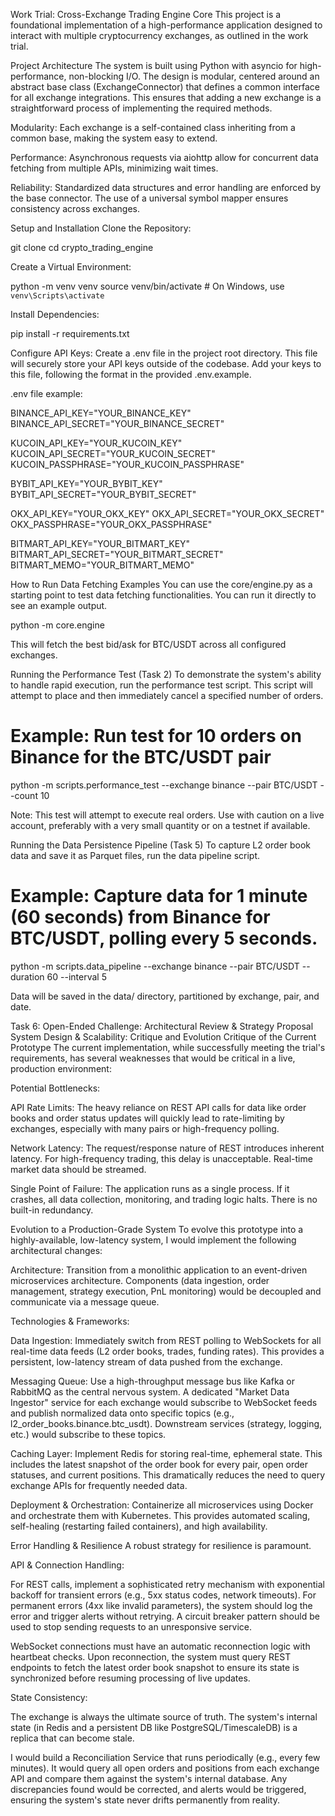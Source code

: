 Work Trial: Cross-Exchange Trading Engine Core
This project is a foundational implementation of a high-performance application designed to interact with multiple cryptocurrency exchanges, as outlined in the work trial.

Project Architecture
The system is built using Python with asyncio for high-performance, non-blocking I/O. The design is modular, centered around an abstract base class (ExchangeConnector) that defines a common interface for all exchange integrations. This ensures that adding a new exchange is a straightforward process of implementing the required methods.

Modularity: Each exchange is a self-contained class inheriting from a common base, making the system easy to extend.

Performance: Asynchronous requests via aiohttp allow for concurrent data fetching from multiple APIs, minimizing wait times.

Reliability: Standardized data structures and error handling are enforced by the base connector. The use of a universal symbol mapper ensures consistency across exchanges.

Setup and Installation
Clone the Repository:

git clone <your-repo-link>
cd crypto_trading_engine

Create a Virtual Environment:

python -m venv venv
source venv/bin/activate # On Windows, use `venv\Scripts\activate`

Install Dependencies:

pip install -r requirements.txt

Configure API Keys:
Create a .env file in the project root directory. This file will securely store your API keys outside of the codebase. Add your keys to this file, following the format in the provided .env.example.

.env file example:

BINANCE_API_KEY="YOUR_BINANCE_KEY"
BINANCE_API_SECRET="YOUR_BINANCE_SECRET"

KUCOIN_API_KEY="YOUR_KUCOIN_KEY"
KUCOIN_API_SECRET="YOUR_KUCOIN_SECRET"
KUCOIN_PASSPHRASE="YOUR_KUCOIN_PASSPHRASE"

BYBIT_API_KEY="YOUR_BYBIT_KEY"
BYBIT_API_SECRET="YOUR_BYBIT_SECRET"

OKX_API_KEY="YOUR_OKX_KEY"
OKX_API_SECRET="YOUR_OKX_SECRET"
OKX_PASSPHRASE="YOUR_OKX_PASSPHRASE"

BITMART_API_KEY="YOUR_BITMART_KEY"
BITMART_API_SECRET="YOUR_BITMART_SECRET"
BITMART_MEMO="YOUR_BITMART_MEMO"

How to Run
Data Fetching Examples
You can use the core/engine.py as a starting point to test data fetching functionalities. You can run it directly to see an example output.

python -m core.engine

This will fetch the best bid/ask for BTC/USDT across all configured exchanges.

Running the Performance Test (Task 2)
To demonstrate the system's ability to handle rapid execution, run the performance test script. This script will attempt to place and then immediately cancel a specified number of orders.

# Example: Run test for 10 orders on Binance for the BTC/USDT pair

python -m scripts.performance_test --exchange binance --pair BTC/USDT --count 10

Note: This test will attempt to execute real orders. Use with caution on a live account, preferably with a very small quantity or on a testnet if available.

Running the Data Persistence Pipeline (Task 5)
To capture L2 order book data and save it as Parquet files, run the data pipeline script.

# Example: Capture data for 1 minute (60 seconds) from Binance for BTC/USDT, polling every 5 seconds.

python -m scripts.data_pipeline --exchange binance --pair BTC/USDT --duration 60 --interval 5

Data will be saved in the data/ directory, partitioned by exchange, pair, and date.

Task 6: Open-Ended Challenge: Architectural Review & Strategy Proposal
System Design & Scalability: Critique and Evolution
Critique of the Current Prototype
The current implementation, while successfully meeting the trial's requirements, has several weaknesses that would be critical in a live, production environment:

Potential Bottlenecks:

API Rate Limits: The heavy reliance on REST API calls for data like order books and order status updates will quickly lead to rate-limiting by exchanges, especially with many pairs or high-frequency polling.

Network Latency: The request/response nature of REST introduces inherent latency. For high-frequency trading, this delay is unacceptable. Real-time market data should be streamed.

Single Point of Failure: The application runs as a single process. If it crashes, all data collection, monitoring, and trading logic halts. There is no built-in redundancy.

Evolution to a Production-Grade System
To evolve this prototype into a highly-available, low-latency system, I would implement the following architectural changes:

Architecture: Transition from a monolithic application to an event-driven microservices architecture. Components (data ingestion, order management, strategy execution, PnL monitoring) would be decoupled and communicate via a message queue.

Technologies & Frameworks:

Data Ingestion: Immediately switch from REST polling to WebSockets for all real-time data feeds (L2 order books, trades, funding rates). This provides a persistent, low-latency stream of data pushed from the exchange.

Messaging Queue: Use a high-throughput message bus like Kafka or RabbitMQ as the central nervous system. A dedicated "Market Data Ingestor" service for each exchange would subscribe to WebSocket feeds and publish normalized data onto specific topics (e.g., l2_order_books.binance.btc_usdt). Downstream services (strategy, logging, etc.) would subscribe to these topics.

Caching Layer: Implement Redis for storing real-time, ephemeral state. This includes the latest snapshot of the order book for every pair, open order statuses, and current positions. This dramatically reduces the need to query exchange APIs for frequently needed data.

Deployment & Orchestration: Containerize all microservices using Docker and orchestrate them with Kubernetes. This provides automated scaling, self-healing (restarting failed containers), and high availability.

Error Handling & Resilience
A robust strategy for resilience is paramount.

API & Connection Handling:

For REST calls, implement a sophisticated retry mechanism with exponential backoff for transient errors (e.g., 5xx status codes, network timeouts). For permanent errors (4xx like invalid parameters), the system should log the error and trigger alerts without retrying. A circuit breaker pattern should be used to stop sending requests to an unresponsive service.

WebSocket connections must have an automatic reconnection logic with heartbeat checks. Upon reconnection, the system must query REST endpoints to fetch the latest order book snapshot to ensure its state is synchronized before resuming processing of live updates.

State Consistency:

The exchange is always the ultimate source of truth. The system's internal state (in Redis and a persistent DB like PostgreSQL/TimescaleDB) is a replica that can become stale.

I would build a Reconciliation Service that runs periodically (e.g., every few minutes). It would query all open orders and positions from each exchange API and compare them against the system's internal database. Any discrepancies found would be corrected, and alerts would be triggered, ensuring the system's state never drifts permanently from reality.
